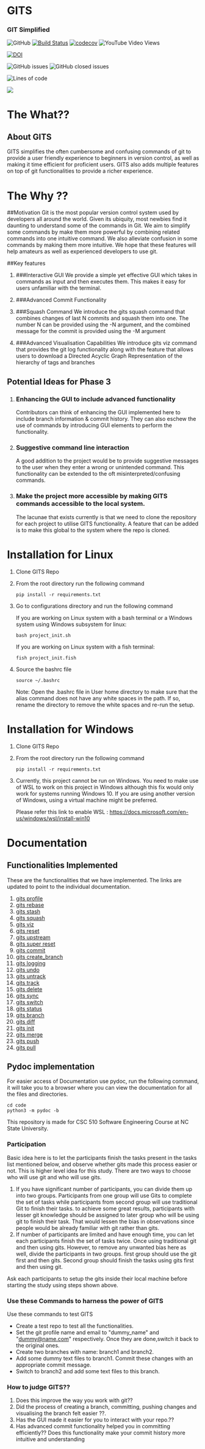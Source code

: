 
# GITS 
### GIT Simplified

![GitHub](https://img.shields.io/github/license/harshitpatel96/GITS)
[![Build Status](https://travis-ci.com/harshitpatel96/GITS.svg?branch=master)](https://travis-ci.com/harshitpatel96/GITS)
[![codecov](https://codecov.io/gh/harshitpatel96/GITS/branch/master/graph/badge.svg?token=G6RG52G2YO)](https://codecov.io/gh/harshitpatel96/GITS/)
![YouTube Video Views](https://img.shields.io/youtube/views/6Y8_RQecnZ8?style=social)

[![DOI](https://zenodo.org/badge/704961751.svg)](https://zenodo.org/doi/10.5281/zenodo.10023186)

![GitHub issues](https://img.shields.io/github/issues/harshitpatel96/GITS)
![GitHub closed issues](https://img.shields.io/github/issues-closed/harshitpatel96/GITS)

![Lines of code](https://img.shields.io/tokei/lines/github/harshitpatel96/GITS)

[![](/Users/saikishorehr/Documents/NCSU/SE/Phase2/GITS/GITSvGIT.jpeg)](https://youtu.be/6Y8_RQecnZ8 "GITS demo")

# The What??
## About GITS
GITS simplifies the often cumbersome and confusing commands of git to provide a user friendly experience to beginners in version control, as well as making it time efficient for proficient users. GITS also adds multiple features on top of git functionalities to provide a richer experience. 


# The Why ??

##Motivation
Git is the most popular version control system used by developers all around the world. Given its ubiquity, most newbies find it daunting to understand some of the commands in Git.
We aim to simplify some commands by make them more powerful by combining related commands into one intuitive command. We also alleviate confusion in some commands by making them more intuitive.
We hope that these features will help amateurs as well as experienced developers to use git. 

##Key features

1. ###Interactive GUI
   We provide a simple yet effective GUI which takes in commands as input and then executes them. This makes it easy for users unfamiliar with the terminal.

2. ###Advanced Commit Functionality
   
  
4. ###Squash Command
   We introduce the gits squash command that combines changes of last N commits and squash them into one. The number N can be provided using the -N argument, and the combined message for the commit is provided using the -M argument 
   
5. ###Advanced Visualisation Capabilities
   We introduce gits viz command that provides the git log functionality along with the feature that allows users to download a Directed Acyclic Graph Representation of the hierarchy of tags and branches 

## Potential Ideas for Phase 3

1. ### Enhancing the GUI to include advanced functionality 
   Contributors can think of enhancing the GUI implemented here to include branch information & commit history. They can also eschew the use of commands by introducing GUI elements to perform the functionality.

2. ### Suggestive command line interaction
   A good addition to the project would be to provide suggestive messages to the user when they enter a wrong or unintended command. This functionality can be extended to the oft misinterpreted/confusing commands.

3. ### Make the project more accessible by making GITS commands accessible to the local system.
   The lacunae that exists currently is that we need to clone the repository for each project to utilise GITS functionality. A feature that can be added is to make this global to the system where the repo is cloned. 


# Installation for Linux
1. Clone GITS Repo
2. From the root directory run the following command
    ```
    pip install -r requirements.txt
    ```
3. Go to configurations directory and run the following command

    If you are working on Linux system with a bash terminal or a Windows system using Windows subsystem for linux:
    ```
    bash project_init.sh
    ```
    If you are working on Linux system with a fish terminal:
    ```
    fish project_init.fish
    ```
4. Source the bashrc file
    ```
    source ~/.bashrc
    ```
    
    Note: Open the .bashrc file in User home directory to make sure that the alias command does not have any white spaces in the path. If so, rename the directory to remove the white spaces and re-run the setup.

# Installation for Windows
1. Clone GITS Repo
2. From the root directory run the following command
    ```
    pip install -r requirements.txt
    ```
3. Currently, this project cannot be run on Windows. You need to make use of WSL to work on this project in Windows 
although this fix would only work for systems running Windows 10. If you are using another version of Windows, using a 
virtual machine might be preferred.

    Please refer this link to enable WSL : https://docs.microsoft.com/en-us/windows/wsl/install-win10


# Documentation
## Functionalities Implemented
These are the functionalities that we have implemented. The links are updated to point to the individual documentation.

1. [gits profile](https://github.com/pvinoda/GITS/blob/phase2_se23_team71/docs/profile.md)
2. [gits rebase](https://github.com/pvinoda/GITS/blob/phase2_se23_team71/docs/rebase.md)
3. [gits stash](https://github.com/pvinoda/GITS/blob/phase2_se23_team71/docs/stash.md)
4. [gits squash](https://github.com/pvinoda/GITS/blob/phase2_se23_team71/docs/squash.md)
5. [gits viz](https://github.com/pvinoda/GITS/blob/phase2_se23_team71/docs/viz.md)
6. [gits reset](https://github.com/pvinoda/GITS/blob/phase2_se23_team71/docs/reset.md)
7. [gits upstream](https://github.com/pvinoda/GITS/blob/phase2_se23_team71/docs/upstream.md)
8. [gits super reset](https://github.com/pvinoda/GITS/blob/phase2_se23_team71/docs/super_reset.md)
9. [gits commit](https://github.com/pvinoda/GITS/blob/phase2_se23_team71/docs/commit.md)
10. [gits create_branch](https://github.com/pvinoda/GITS/blob/phase2_se23_team71/docs/create_branch.md)
11. [gits logging](https://github.com/pvinoda/GITS/blob/phase2_se23_team71/docs/logging.md)
12. [gits undo](https://github.com/pvinoda/GITS/blob/phase2_se23_team71/docs/undo.md)
13. [gits untrack](https://github.com/pvinoda/GITS/blob/phase2_se23_team71/docs/untrack.md)
14. [gits track](https://github.com/pvinoda/GITS/blob/phase2_se23_team71/docs/track.md)
15. [gits delete](https://github.com/pvinoda/GITS/blob/phase2_se23_team71/docs/delete.md)
16. [gits sync](https://github.com/pvinoda/GITS/blob/phase2_se23_team71/docs/sync.md)
17. [gits switch](https://github.com/pvinoda/GITS/blob/phase2_se23_team71/docs/switch.md)
18. [gits status](https://github.com/pvinoda/GITS/blob/phase2_se23_team71/docs/status.md)
19. [gits branch](https://github.com/pvinoda/GITS/blob/phase2_se23_team71/docs/branch.md)
20. [gits diff](https://github.com/pvinoda/GITS/blob/phase2_se23_team71/docs/diff.md)
21. [gits init](https://github.com/pvinoda/GITS/blob/phase2_se23_team71/docs/init.md)
22. [gits merge](https://github.com/pvinoda/GITS/blob/phase2_se23_team71/docs/merge.md)
23. [gits push](https://github.com/pvinoda/GITS/blob/phase2_se23_team71/docs/push.md)
24. [gits pull](https://github.com/pvinoda/GITS/blob/phase2_se23_team71/docs/pull.md)



## Pydoc implementation
For easier access of Documentation use pydoc, run the following command, it will take you to a browser where you can view the documentation for all the files and directories.

`cd code`<br>
`python3 -m pydoc -b `


This repository is made for CSC 510 Software Engineering Course at NC State University.




### Participation

Basic idea here is to let the participants finish the tasks present in the tasks list mentioned below, and observe whether gits made this process easier or not. 
This is higher level idea for this study.
There are two ways to choose who will use git and who will use gits.
1. If you have significant number of participants, you can divide them up into two groups. Participants from one group will use Gits to complete the set of tasks while participants from second group will use traditional Git to finish their tasks. 
to achieve some great results, participants with lesser git knowledge should be assigned to later group who will be using git to finish their task. That would lessen the bias in observations since people would be already familiar with git rather than gits.
2. If number of participants are limited and have enough time, you can let each participants finish the set of tasks twice. Once using traditional git and then using gits.
However, to remove any unwanted bias here as well, divide the participants in two groups. first group should use the git first and then gits. Second group should finish the tasks using gits first and then using git.

Ask each participants to setup the gits inside their local machine before starting the study using steps shown above.

### Use these Commands to harness the power of GITS
Use these commands to test GITS

- Create a test repo to test all the functionalities.
- Set the git profile name and email to "dummy_name" and "dummy@name.com" respectively. Once they are done,switch it back to the original ones.
- Create two branches with name: branch1 and branch2.
- Add some dummy text files to branch1. Commit these changes with an appropriate commit message.
- Switch to branch2 and add some text files to this branch.



### How to judge GITS??

1. Does this improve the way you work with git?? 
2. Did the process of creating a branch, committing, pushing changes and visualising the branch felt easier ??. 
3. Has the GUI made it easier for you to interact with your repo.??
4. Has advanced commit functionality helped you in committing efficiently?? Does this functionality make your commit history more intuitive and understanding

